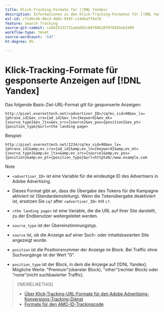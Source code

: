```yaml
---
title: Klick-Tracking-Formate für [!DNL Yandex]
description: Informationen zu den Klick-Tracking-Formaten für [!DNL Yandex] Konten.
exl-id: cf1d6c4b-9bcd-4b82-919f-c14dbaff9a76
feature: Search Tracking
source-git-commit: ca9425333731ada692c68f08b20f070265eb3409
workflow-type: tm+mt
source-wordcount: '147'
ht-degree: 0%

---
```


# Klick-Tracking-Formate für gesponserte Anzeigen auf [!DNL Yandex]

Das folgende Basis-Ziel-URL-Format gilt für gesponserte Anzeigen:

`http://pixel.everesttech.net/<advertiser_ID>/cq?ev_sid=90&ev_lx={phrase_id}&ev_crx={ad_id}&ev_ln={keyword}&ev_mt={source_type}&ev_ltx=&ev_src={source}&ev_pos={position}&ev_pt={position_type}&url=<the landing page>`

Beispiel:

`http://pixel.everesttech.net/1234/cq?ev_sid=90&ev_lx={phrase_id}&amp;ev_crx={ad_id}&amp;ev_ln={keyword}&amp;ev_mt={source_type}&amp;ev_ltx=&amp;ev_src={source}&amp;ev_pos={position}&amp;ev_pt={position_type}&url=http%3A//www.example.com`

>[!NOTE]
>
>* `<advertiser_ID>` ist eine Variable für die eindeutige ID des Advertisers in Adobe Advertising.
>
>* Dieses Format gibt an, dass die Übergabe des Tokens für die Kampagne aktiviert ist (Standardeinstellung). Wenn die Tokenübergabe deaktiviert ist, ersetzen Sie `cq?` after `<advertiser_ID>` mit `c?`.
>
>* `<the landing page>` ist eine Variable, die die URL auf Ihrer Site darstellt, zu der Endbenutzer weitergeleitet werden.
>
>* `source_type`  ist der Übereinstimmungstyp.
>
>* `source` ist, ob die Anzeige auf einer Such- oder inhaltsbasierten Site angezeigt wurde.
>
>* `position` ist die Positionsnummer der Anzeige im Block. Bei Traffic ohne Suchvorgänge ist der Wert &quot;0&quot;.
>
>* `position_type` ist der Block, in dem die Anzeige auf [!DNL Yandex]. Mögliche Werte: &quot;Premium&quot;(oberster Block), &quot;other&quot;(rechter Block) oder &quot;none&quot;(nicht suchbasierter Traffic).

>[!MORELIKETHIS]
>
>* [Über Klick-Tracking-URL-Formate für den Adobe Advertising-Konversions-Tracking-Dienst](formats-click-tracking-about.md)
>* [Formate für den AMO-ID-Trackingcode](amo-id-tracking-parameter.md)
